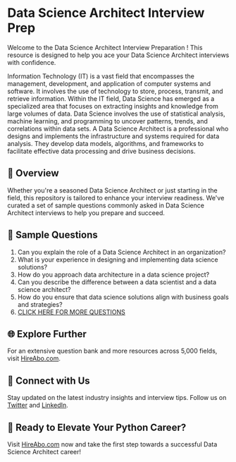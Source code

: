 # Data Science Architect Interview Prep

Welcome to the Data Science Architect Interview Preparation ! This resource is designed to help you ace your Data Science Architect interviews with confidence.

Information Technology (IT) is a vast field that encompasses the management, development, and application of computer systems and software. It involves the use of technology to store, process, transmit, and retrieve information. Within the IT field, Data Science has emerged as a specialized area that focuses on extracting insights and knowledge from large volumes of data. Data Science involves the use of statistical analysis, machine learning, and programming to uncover patterns, trends, and correlations within data sets. A Data Science Architect is a professional who designs and implements the infrastructure and systems required for data analysis. They develop data models, algorithms, and frameworks to facilitate effective data processing and drive business decisions.

## 🚀 Overview

Whether you're a seasoned Data Science Architect or just starting in the field, this repository is tailored to enhance your interview readiness. We've curated a set of sample questions commonly asked in Data Science Architect interviews to help you prepare and succeed.

## 📝 Sample Questions

1. Can you explain the role of a Data Science Architect in an organization?
2. What is your experience in designing and implementing data science solutions?
3. How do you approach data architecture in a data science project?
4. Can you describe the difference between a data scientist and a data science architect?
5. How do you ensure that data science solutions align with business goals and strategies?
6. [CLICK HERE FOR MORE QUESTIONS](https://hireabo.com/job/0_3_30/Data%20Science%20Architect)

## 🌐 Explore Further

For an extensive question bank and more resources across 5,000 fields, visit [HireAbo.com](https://www.hireabo.com).

## 📱 Connect with Us

Stay updated on the latest industry insights and interview tips. Follow us on [Twitter](https://twitter.com/hireabo) and [LinkedIn](https://www.linkedin.com/in/hire-abo-3609972a8/).

## 🚀 Ready to Elevate Your Python Career?

Visit [HireAbo.com](https://www.hireabo.com) now and take the first step towards a successful Data Science Architect career!